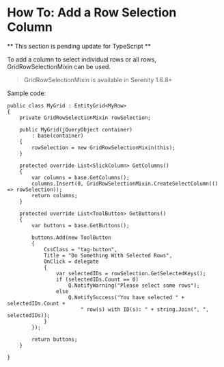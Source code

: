# How To: Add a Row Selection Column

** This section is pending update for TypeScript **

To add a column to select individual rows or all rows, GridRowSelectionMixin can be used.

> GridRowSelectionMixin is available in Serenity 1.6.8+

Sample code:

```
public class MyGrid : EntityGrid<MyRow>
{
    private GridRowSelectionMixin rowSelection;

    public MyGrid(jQueryObject container)
        : base(container)
    {
        rowSelection = new GridRowSelectionMixin(this);
    }

    protected override List<SlickColumn> GetColumns()
    {
        var columns = base.GetColumns();
        columns.Insert(0, GridRowSelectionMixin.CreateSelectColumn(() => rowSelection));
        return columns;
    }
    
    protected override List<ToolButton> GetButtons()
    {
        var buttons = base.GetButtons();

        buttons.Add(new ToolButton
        {
            CssClass = "tag-button",
            Title = "Do Something With Selected Rows",
            OnClick = delegate
            {
                var selectedIDs = rowSelection.GetSelectedKeys();
                if (selectedIDs.Count == 0)
                    Q.NotifyWarning("Please select some rows");
                else
                    Q.NotifySuccess("You have selected " + selectedIDs.Count + 
                        " row(s) with ID(s): " + string.Join(", ", selectedIDs));
            }
        });

        return buttons;
    }

}
```
